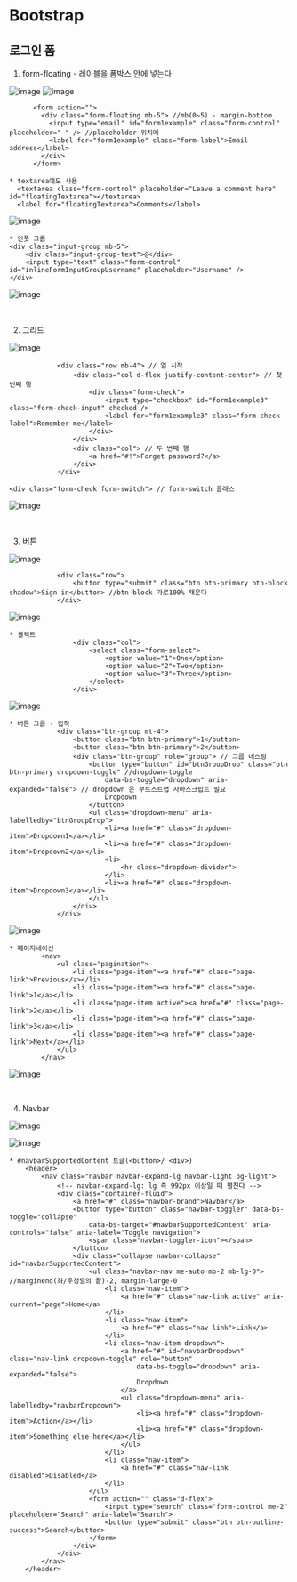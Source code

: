 Bootstrap
=============

로그인 폼
--------

1. form-floating - 레이블을 폼박스 안에 넣는다

![image](https://user-images.githubusercontent.com/30430227/153338277-c5932ad7-c2f5-4e99-bcdc-856c24d07186.png)
![image](https://user-images.githubusercontent.com/30430227/153338344-1b69b088-6241-484d-bd10-f1e027393f3b.png)

```
      <form action="">
        <div class="form-floating mb-5"> //mb(0~5) - margin-bottom
          <input type="email" id="form1example" class="form-control" placeholder=" " /> //placeholder 위치에
          <label for="form1example" class="form-label">Email address</label>
        </div>
      </form>
```
```
* textarea에도 사용
  <textarea class="form-control" placeholder="Leave a comment here" id="floatingTextarea"></textarea>
  <label for="floatingTextarea">Comments</label>
```
![image](https://user-images.githubusercontent.com/30430227/153341657-bc11ae7f-a659-40f5-b9af-4cd4bb3049ed.png)

```
* 인풋 그룹
<div class="input-group mb-5">
    <div class="input-group-text">@</div>
    <input type="text" class="form-control" id="inlineFormInputGroupUsername" placeholder="Username" />
</div>
```
![image](https://user-images.githubusercontent.com/30430227/153344241-9ff52c01-68ce-49a1-b920-aa24adcc2275.png)

<br>

2. 그리드

![image](https://user-images.githubusercontent.com/30430227/153340238-361c7211-1e83-481e-82d5-bef075f8b065.png)

```
            <div class="row mb-4"> // 열 시작
                <div class="col d-flex justify-content-center"> // 첫 번째 행
                    <div class="form-check">
                        <input type="checkbox" id="form1example3" class="form-check-input" checked />
                        <label for="form1example3" class="form-check-label">Remember me</label>
                    </div>
                </div>
                <div class="col"> // 두 번째 행
                    <a href="#!">Forget password?</a>
                </div>
            </div>
```


`<div class="form-check form-switch"> // form-switch 클래스`

![image](https://user-images.githubusercontent.com/30430227/153343546-85db7dba-cc5c-4f49-a2c2-bc7b6b4f33f3.png)


<br>

3. 버튼

![image](https://user-images.githubusercontent.com/30430227/153342369-17c4c898-dff1-4087-aabd-72f6df9482a3.png)

```
            <div class="row">
                <button type="submit" class="btn btn-primary btn-block shadow">Sign in</button> //btn-block 가로100% 채운다
            </div>
```

![image](https://user-images.githubusercontent.com/30430227/153342595-18764884-a2b3-4768-89b2-45ef8a639140.png)

```
* 셀렉트
                <div class="col">
                    <select class="form-select">
                        <option value="1">One</option>
                        <option value="2">Two</option>
                        <option value="3">Three</option>
                    </select>
                </div>
```

![image](https://user-images.githubusercontent.com/30430227/153345048-cfd39830-6ea3-485f-9bbe-0edbd46ee398.png)

```
* 버튼 그룹 - 접착
            <div class="btn-group mt-4"> 
                <button class="btn btn-primary">1</button>
                <button class="btn btn-primary">2</button>
                <div class="btn-group" role="group"> // 그룹 네스팅
                    <button type="button" id="btnGroupDrop" class="btn btn-primary dropdown-toggle" //dropdown-toggle
                        data-bs-toggle="dropdown" aria-expanded="false"> // dropdown 은 부트스트랩 자바스크립트 필요
                        Dropdown
                    </button>
                    <ul class="dropdown-menu" aria-labelledby="btnGroupDrop">
                        <li><a href="#" class="dropdown-item">Dropdown1</a></li>
                        <li><a href="#" class="dropdown-item">Dropdown2</a></li>
                        <li>
                            <hr class="dropdown-divider">
                        </li>
                        <li><a href="#" class="dropdown-item">Dropdown3</a></li>
                    </ul>
                </div>
            </div>
```

![image](https://user-images.githubusercontent.com/30430227/153348397-54c4ca4b-71bc-4cdb-a01c-207fdaa7877e.png)

```
* 페이지네이션
        <nav>
            <ul class="pagination">
                <li class="page-item"><a href="#" class="page-link">Previous</a></li>
                <li class="page-item"><a href="#" class="page-link">1</a></li>
                <li class="page-item active"><a href="#" class="page-link">2</a></li>
                <li class="page-item"><a href="#" class="page-link">3</a></li>
                <li class="page-item"><a href="#" class="page-link">Next</a></li>
            </ul>
        </nav>
```

![image](https://user-images.githubusercontent.com/30430227/153349286-2a2d48a2-df12-48c2-8f75-051e028fbd6a.png)

<br>

4. Navbar

![image](https://user-images.githubusercontent.com/30430227/153352698-faa8af58-48ca-468d-877f-01d29da7f46f.png)

![image](https://user-images.githubusercontent.com/30430227/153352645-064e5172-8d03-43f9-a32b-e2499804d223.png)


```
* #navbarSupportedContent 토글(<button>/ <div>)
    <header>
        <nav class="navbar navbar-expand-lg navbar-light bg-light">
            <!-- navbar-expand-lg: lg 즉 992px 이상일 때 펼친다 -->
            <div class="container-fluid">
                <a href="#" class="navbar-brand">Navbar</a>
                <button type="button" class="navbar-toggler" data-bs-toggle="collapse"
                    data-bs-target="#navbarSupportedContent" aria-controls="false" aria-label="Toggle navigation">
                    <span class="navbar-toggler-icon"></span>
                </button>
                <div class="collapse navbar-collapse" id="navbarSupportedContent">
                    <ul class="navbar-nav me-auto mb-2 mb-lg-0"> //marginend(좌/우정렬의 끝)-2, margin-large-0
                        <li class="nav-item">
                            <a href="#" class="nav-link active" aria-current="page">Home</a>
                        </li>
                        <li class="nav-item">
                            <a href="#" class="nav-link">Link</a>
                        </li>
                        <li class="nav-item dropdown">
                            <a href="#" id="navbarDropdown" class="nav-link dropdown-toggle" role="button"
                                data-bs-toggle="dropdown" aria-expanded="false">
                                Dropdown
                            </a>
                            <ul class="dropdown-menu" aria-labelledby="navbarDropdown">
                                <li><a href="#" class="dropdown-item">Action</a></li>
                                <li><a href="#" class="dropdown-item">Something else here</a></li>
                            </ul>
                        </li>
                        <li class="nav-item">
                            <a href="#" class="nav-link disabled">Disabled</a>
                        </li>
                    </ul>
                    <form action="" class="d-flex">
                        <input type="search" class="form-control me-2" placeholder="Search" aria-label="Search">
                        <button type="submit" class="btn btn-outline-success">Search</button>
                    </form>
                </div>
            </div>
        </nav>
    </header>
```
